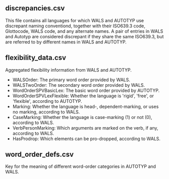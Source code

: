## discrepancies.csv

This file contains all languages for which WALS and AUTOTYP use discrepant naming conventiond, together with their ISO639.3 code, Glottocode, WALS code, and any alternate names. A pair of entries in WALS and Autotyp are considered discrepant if they share the same ISO639.3, but are referred to by different names in WALS and AUTOTYP.

## flexibility_data.csv

Aggregated flexibility information from WALS and AUTOTYP.

- WALSOrder: The primary word order provided by WALS.
- WALSTwoOrder: The secondary word order provided by WALS.
- WordOrderSPVBasicLex: The basic word order provided by AUTOTYP.
- WordOrderSPVLexFlexible: Whether the language is 'rigid', 'free', or 'flexible', according to AUTOTYP.
- Marking: Whether the language is head-, dependent-marking, or uses no marking, according to WALS.
- CaseMarking: Whether the language is case-marking (1) or not (0), according to WALS.
- VerbPersonMarking: Which arguments are marked on the verb, if any, according to WALS.
- HasProdrop: Which elements can be pro-dropped, according to WALS.

## word_order_defs.csv

Key for the meaning of different word-order categories in AUTOTYP and WALS.
